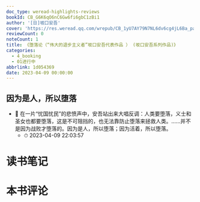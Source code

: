 ```yaml
---
doc_type: weread-highlights-reviews
bookId: CB_G6K6qO6nC6Gw6fi6gbC1zBi1
author: '[日]坂口安吾'
cover: 'https://res.weread.qq.com/wrepub/CB_1yU7AY79N7NL6dv6cg4jL6Ba_parsecover'
reviewCount: 0
noteCount: 1
title: 《堕落论（“伟大的退步主义者”坂口安吾代表作品 ） (坂口安吾系列作品)》
categories:
  - 4_booking
  - 01进行中
abbrlink: 1d054369
date: 2023-04-09 00:00:00
---
```



## 因为是人，所以堕落


- 📌 在一片“忧国忧民”的悲愤声中，安吾站出来大唱反调：人类要堕落，义士和圣女也都要堕落，这是不可阻挡的，也无法靠防止堕落来拯救人类。……并不是因为战败才堕落的。因为是人，所以堕落；因为活着，所以堕落。 
    - ⏱ 2023-04-09 22:03:57 

# 读书笔记


# 本书评论
